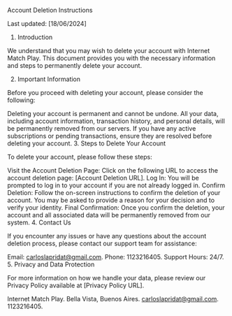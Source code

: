 Account Deletion Instructions

Last updated: [18/06/2024]

1. Introduction

We understand that you may wish to delete your account with Internet Match Play. This document provides you with the necessary information and steps to permanently delete your account.

2. Important Information

Before you proceed with deleting your account, please consider the following:

Deleting your account is permanent and cannot be undone.
All your data, including account information, transaction history, and personal details, will be permanently removed from our servers.
If you have any active subscriptions or pending transactions, ensure they are resolved before deleting your account.
3. Steps to Delete Your Account

To delete your account, please follow these steps:

Visit the Account Deletion Page: Click on the following URL to access the account deletion page: [Account Deletion URL].
Log In: You will be prompted to log in to your account if you are not already logged in.
Confirm Deletion: Follow the on-screen instructions to confirm the deletion of your account. You may be asked to provide a reason for your decision and to verify your identity.
Final Confirmation: Once you confirm the deletion, your account and all associated data will be permanently removed from our system.
4. Contact Us

If you encounter any issues or have any questions about the account deletion process, please contact our support team for assistance:

Email: carloslapridat@gmail.com.
Phone: 1123216405.
Support Hours: 24/7.
5. Privacy and Data Protection

For more information on how we handle your data, please review our Privacy Policy available at [Privacy Policy URL].

Internet Match Play.
Bella Vista, Buenos Aires.
carloslapridat@gmail.com.
1123216405.
